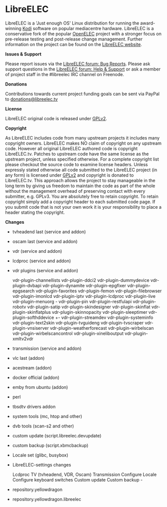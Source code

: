 # LibreELEC

LibreELEC is a 'Just enough OS' Linux distribution for running the award-winning [Kodi](https://kodi.tv) software on popular mediacentre hardware. LibreELEC is a conservative fork of the popular [OpenELEC](http://openelec.tv) project with a stronger focus on pre-release testing and post-release change management. Further information on the project can be found on the [LibreELEC website](https://libreelec.tv).

**Issues & Support**

Please report issues via the [LibreELEC forum: Bug Reports](https://forum.libreelec.tv/forum-35.html). Please ask support questions in the [LibreELEC forum: Help & Support](https://forum.libreelec.tv/forum-3.html) or ask a member of project staff in the #libreelec IRC channel on Freenode.

**Donations**

Contributions towards current project funding goals can be sent via PayPal to donations@libreelec.tv

**License**

LibreELEC original code is released under [GPLv2](https://www.gnu.org/licenses/gpl-2.0.html).

**Copyright**

As LibreELEC includes code from many upstream projects it includes many copyright owners. LibreELEC makes NO claim of copyright on any upstream code. However all original LibreELEC authored code is copyright LibreELEC.tv. Patches to upstream code have the same license as the upstream project, unless specified otherwise. For a complete copyright list please checkout the source code to examine license headers. Unless expressly stated otherwise all code submitted to the LibreELEC project (in any form) is licensed under [GPLv2](https://www.gnu.org/licenses/gpl-2.0.html) and copyright is donated to LibreELEC.tv. This approach allows the project to stay manageable in the long term by giving us freedom to maintain the code as part of the whole without the management overhead of preserving contact with every submitter, e.g. GPLv3. You are absolutely free to retain copyright. To retain copyright simply add a copyright header to each submitted code page. If you submit code that is not your own work it is your responsibility to place a header stating the copyright.

**Changes**

* tvheadend last (service and addon)
* oscam last (service and addon)
* vdr (service and addon)
* lcdproc (service and addon) 
* vdr plugins (service and addon)

  vdr-plugin-channellists
  vdr-plugin-ddci2
  vdr-plugin-dummydevice
  vdr-plugin-dvbapi
  vdr-plugin-dynamite
  vdr-plugin-epgfixer
  vdr-plugin-epgsearch
  vdr-plugin-favorites
  vdr-plugin-femon
  vdr-plugin-filebrowser
  vdr-plugin-imonlcd
  vdr-plugin-iptv
  vdr-plugin-lcdproc
  vdr-plugin-live
  vdr-plugin-menuorg - 
  vdr-plugin-pin
  vdr-plugin-restfulapi
  vdr-plugin-robotv
  vdr-plugin-satip
  vdr-plugin-skindesigner
  vdr-plugin-skinflat
  vdr-plugin-skinflatplus
  vdr-plugin-skinnopacity
  vdr-plugin-sleeptimer
  vdr-plugin-softhddevice +-
  vdr-plugin-streamdev
  vdr-plugin-systeminfo
  vdr-plugin-text2skin
  vdr-plugin-tvguideng
  vdr-plugin-tvscraper
  vdr-plugin-vnsiserver
  vdr-plugin-weatherforecast
  vdr-plugin-wirbelscan
  vdr-plugin-wirbelscancontrol
  vdr-plugin-xineliboutput
  vdr-plugin-xmltv2vdr
* transmission (service and addon)
* vlc last (addon)
* acestream (addon)
* docker official (addon)
* emby from ubuntu (addon)
* perl
* tbsdtv drivers addon
* system tools (mc, htop and other)
* dvb tools (scan-s2 and other)
* custom update (script.libreelec.devupdate)
* custom backup (script.xbmcbackup)
* Locale set (glibc, busybox)
* LibreELEC-settings changes

  Lcdproc
  TV (tvheadend, VDR, Oscam)
  Transmission
  Configure Locale
  Configure keyboard switches
  Custom update
  Custom backup -
* repository.yellowdragon
* repository.yellowdragon.libreelec
